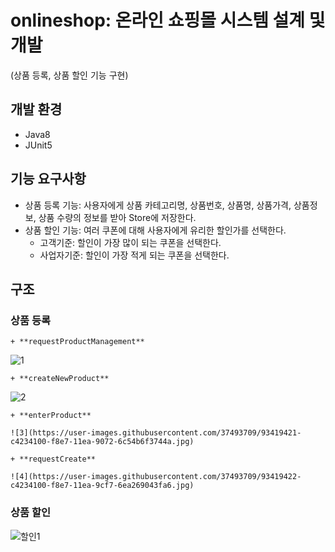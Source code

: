 # onlineshop: 온라인 쇼핑몰 시스템 설계 및 개발     
(상품 등록, 상품 할인 기능 구현)


## 개발 환경    
* Java8
* JUnit5

## 기능 요구사항    
* 상품 등록 기능: 사용자에게 상품 카테고리명, 상품번호, 상품명, 상품가격, 상품정보, 상품 수량의 정보를 받아 Store에 저장한다.    
* 상품 할인 기능: 여러 쿠폰에 대해 사용자에게 유리한 할인가를 선택한다.
    + 고객기준: 할인이 가장 많이 되는 쿠폰을 선택한다.    
    + 사업자기준: 할인이 가장 적게 되는 쿠폰을 선택한다.

## 구조    
### 상품 등록    
    + **requestProductManagement**
    
  ![1](https://user-images.githubusercontent.com/37493709/93419137-fc764f80-f8e6-11ea-8323-af12e5a1ec55.jpg)

    + **createNewProduct**

  ![2](https://user-images.githubusercontent.com/37493709/93419419-c2f21400-f8e7-11ea-8f5f-107bd8a6d492.jpg)

    + **enterProduct**
    
    ![3](https://user-images.githubusercontent.com/37493709/93419421-c4234100-f8e7-11ea-9072-6c54b6f3744a.jpg)
    
    + **requestCreate**
    
    ![4](https://user-images.githubusercontent.com/37493709/93419422-c4234100-f8e7-11ea-9cf7-6ea269043fa6.jpg)
    
### 상품 할인 

![할인1](https://user-images.githubusercontent.com/37493709/93419585-2c722280-f8e8-11ea-8acd-794da43715ce.jpg)

